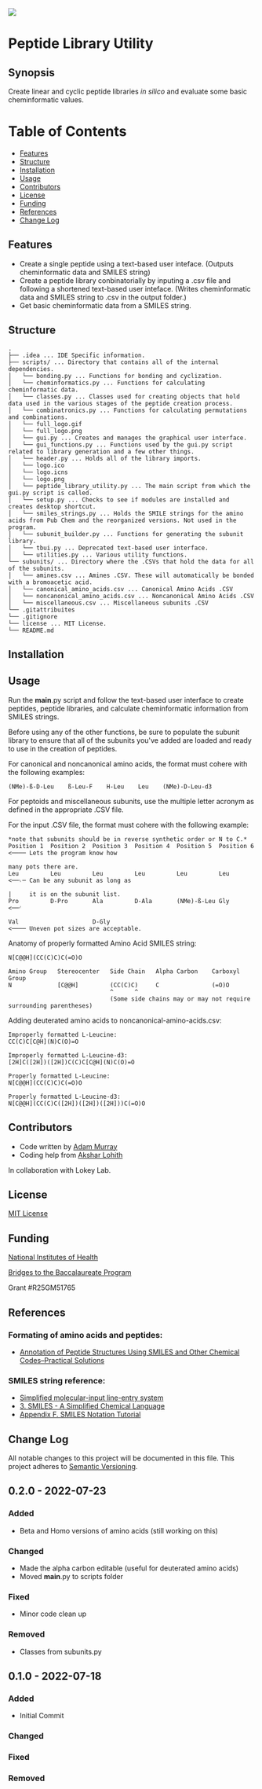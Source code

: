 <img align="center" src="https://cpb-us-e1.wpmucdn.com/sites.ucsc.edu/dist/6/1264/files/2022/07/cropped-LOKEYLABLOGO-1.png">
  
# Peptide Library Utility
## Synopsis
Create linear and cyclic peptide libraries *in silico* and evaluate some basic cheminformatic values.

# Table of Contents
- [Features](https://github.com/LokeyLab/Peptide-Library-Utility/blob/main/README.md#features)
- [Structure](https://github.com/LokeyLab/Peptide-Library-Utility/blob/main/README.md#structure)
- [Installation](https://github.com/LokeyLab/Peptide-Library-Utility/blob/main/README.md#installation)
- [Usage](https://github.com/LokeyLab/Peptide-Library-Utility/blob/main/README.md#usage)
- [Contributors](https://github.com/LokeyLab/Peptide-Library-Utility/blob/main/README.md#contributors)
- [License](https://github.com/LokeyLab/Peptide-Library-Utility/blob/main/README.md#license)
- [Funding](https://github.com/LokeyLab/Peptide-Library-Utility/blob/main/README.md#funding)
- [References](https://github.com/LokeyLab/Peptide-Library-Utility/blob/main/README.md#references)
- [Change Log](https://github.com/LokeyLab/Peptide-Library-Utility/blob/main/README.md#change-log)

## Features
- Create a single peptide using a text-based user inteface. (Outputs cheminformatic data and SMILES string)
- Create a peptide library conbinatorially by inputing a .csv file and following a shortened text-based user inteface. (Writes cheminformatic data and SMILES string to .csv in the output folder.)
- Get basic cheminformatic data from a SMILES string.

## Structure
```
.
├── .idea ... IDE Specific information. 
├── scripts/ ... Directory that contains all of the internal dependencies.
│   └── bonding.py ... Functions for bonding and cyclization.
│   └── cheminformatics.py ... Functions for calculating cheminformatic data.
│   └── classes.py ... Classes used for creating objects that hold data used in the various stages of the peptide creation process.
│   └── combinatronics.py ... Functions for calculating permutations and combinations.
│   └── full_logo.gif
│   └── full_logo.png
│   └── gui.py ... Creates and manages the graphical user interface.
│   └── gui_functions.py ... Functions used by the gui.py script related to library generation and a few other things.
│   └── header.py ... Holds all of the library imports.
│   └── logo.ico
│   └── logo.icns
│   └── logo.png
│   └── peptide_library_utility.py ... The main script from which the gui.py script is called.
│   └── setup.py ... Checks to see if modules are installed and creates desktop shortcut.
│   └── smiles_strings.py ... Holds the SMILE strings for the amino acids from Pub Chem and the reorganized versions. Not used in the program.
│   └── subunit_builder.py ... Functions for generating the subunit library.
│   └── tbui.py ... Deprecated text-based user interface.
│   └── utilities.py ... Various utility functions.
└── subunits/ ... Directory where the .CSVs that hold the data for all of the subunits.
│   └── amines.csv ... Amines .CSV. These will automatically be bonded with a bromoacetic acid.
│   └── canonical_amino_acids.csv ... Canonical Amino Acids .CSV
│   └── noncanonical_amino_acids.csv ... Noncanonical Amino Acids .CSV
│   └── miscellaneous.csv ... Miscellaneous subunits .CSV
└── .gitattribuites
└── .gitignore
└── license ... MIT License.
└── README.md
```

## Installation


## Usage
Run the __main__.py script and follow the text-based user interface to create peptides, peptide libraries, and calculate cheminformatic information from SMILES strings.

Before using any of the other functions, be sure to populate the subunit library to ensure that all of the subunits you've added are loaded and ready to use in the creation of peptides.

For canonical and noncanonical amino acids, the format must cohere with the following examples:

```
(NMe)-ß-D-Leu    ß-Leu-F    H-Leu    Leu    (NMe)-D-Leu-d3
```

For peptoids and miscellaneous subunits, use the multiple letter acronym as defined in the appropriate .CSV file.

For the input .CSV file, the format must cohere with the following example:

```
*note that subunits should be in reverse synthetic order or N to C.*
Position 1  Position 2  Position 3  Position 4  Position 5  Position 6 <──── Lets the program know how 
                                                                                many pots there are.
Leu         Leu         Leu         Leu         Leu         Leu        <──⌍─ Can be any subunit as long as
                                                                          |     it is on the subunit list.
Pro         D-Pro       Ala         D-Ala       (NMe)-ß-Leu Gly        <──⌏ 

Val                     D-Gly                                          <──── Uneven pot sizes are acceptable.
```

Anatomy of properly formatted Amino Acid SMILES string:
```
N[C@@H](CC(C)C)C(=O)O

Amino Group   Stereocenter   Side Chain   Alpha Carbon    Carboxyl Group
N             [C@@H]         (CC(C)C)     C               (=O)O
                             ^      ^
                             (Some side chains may or may not require surrounding parentheses)
```

Adding deuterated amino acids to noncanonical-amino-acids.csv:
```
Improperly formatted L-Leucine:
CC(C)C[C@H](N)C(O)=O

Improperly formatted L-Leucine-d3:
[2H]C([2H])([2H])C(C)C[C@H](N)C(O)=O

Properly formatted L-Leucine: 
N[C@@H](CC(C)C)C(=O)O

Properly formatted L-Leucine-d3: 
N[C@@H](CC(C)C([2H])([2H])([2H]))C(=O)O
```

## Contributors
- Code written by [Adam Murray](https://github.com/Adiaslow)
- Coding help from [Akshar Lohith](https://github.com/alohith)

In collaboration with Lokey Lab.

## License
[MIT License](https://github.com/LokeyLab/Peptide-Library-Utility/blob/main/license)

## Funding
[National Institutes of Health](https://www.nih.gov/)

[Bridges to the Baccalaureate Program](https://access.ucsc.edu/)

Grant #R25GM51765

## References
### Formating of amino acids and peptides:
- [Annotation of Peptide Structures Using SMILES and Other Chemical Codes–Practical Solutions](https://www.ncbi.nlm.nih.gov/pmc/articles/PMC6149970/)

### SMILES string reference:
- [Simplified molecular-input line-entry system](https://en.wikipedia.org/wiki/Simplified_molecular-input_line-entry_system)
- [3. SMILES - A Simplified Chemical Language](https://www.daylight.com/dayhtml/doc/theory/theory.smiles.html)
- [Appendix F. SMILES Notation Tutorial](https://www.epa.gov/sites/default/files/2015-05/documents/appendf.pdf)

## Change Log
All notable changes to this project will be documented in this file. This project adheres to [Semantic Versioning](https://semver.org/).

## 0.2.0 - 2022-07-23
### Added
- Beta and Homo versions of amino acids (still working on this)

### Changed
- Made the alpha carbon editable (useful for deuterated amino acids)
- Moved __main__.py to scripts folder

### Fixed
- Minor code clean up

### Removed
- Classes from subunits.py

## 0.1.0 - 2022-07-18
### Added
- Initial Commit

### Changed

### Fixed

### Removed
